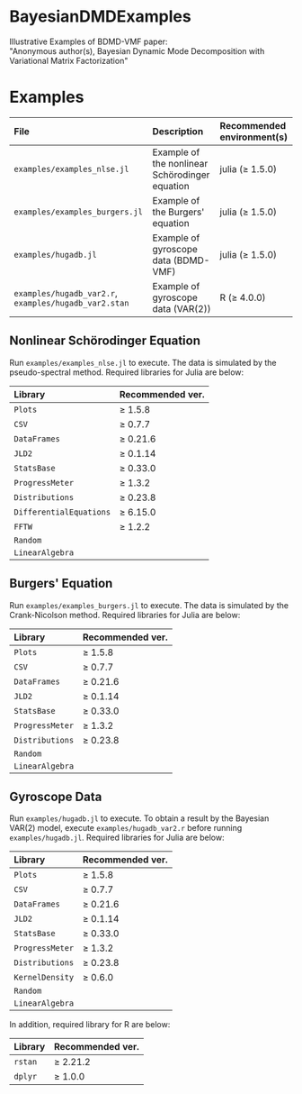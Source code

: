 # BayesianDMDExamples
Illustrative Examples of BDMD-VMF paper:  
"Anonymous author(s), Bayesian Dynamic Mode Decomposition with Variational Matrix Factorization"

# Examples

|File|Description|Recommended environment(s)|
|:---|:----------|:-------------------------|
|`examples/examples_nlse.jl`|Example of the nonlinear Schörodinger equation|julia (≥ 1.5.0)|
|`examples/examples_burgers.jl`|Example of the Burgers' equation|julia (≥ 1.5.0)|
|`examples/hugadb.jl`|Example of gyroscope data (BDMD-VMF)|julia (≥ 1.5.0)|
|`examples/hugadb_var2.r`, `examples/hugadb_var2.stan`|Example of gyroscope data (VAR(2))|R (≥ 4.0.0)|


## Nonlinear Schörodinger Equation
Run `examples/examples_nlse.jl` to execute.
The data is simulated by the pseudo-spectral method.
Required libraries for Julia are below:

|Library|Recommended ver.|
|:------|:---------------|
|`Plots`  |≥ 1.5.8|
|`CSV`  |≥ 0.7.7|
|`DataFrames`  |≥ 0.21.6|
|`JLD2`  |≥ 0.1.14|
|`StatsBase`  |≥ 0.33.0|
|`ProgressMeter`  |≥ 1.3.2|
|`Distributions`  |≥ 0.23.8|
|`DifferentialEquations`  |≥ 6.15.0|
|`FFTW`  |≥ 1.2.2|
|`Random`  ||
|`LinearAlgebra`  ||

## Burgers' Equation
Run `examples/examples_burgers.jl` to execute.
The data is simulated by the Crank-Nicolson method.
Required libraries for Julia are below:

|Library|Recommended ver.|
|:------|:---------------|
|`Plots`  |≥ 1.5.8|
|`CSV`  |≥ 0.7.7|
|`DataFrames`  |≥ 0.21.6|
|`JLD2`  |≥ 0.1.14|
|`StatsBase`  |≥ 0.33.0|
|`ProgressMeter`  |≥ 1.3.2|
|`Distributions`  |≥ 0.23.8|
|`Random`  ||
|`LinearAlgebra`  ||



## Gyroscope Data
Run `examples/hugadb.jl` to execute.
To obtain a result by the Bayesian VAR(2) model,
execute `examples/hugadb_var2.r` before running `examples/hugadb.jl`.
Required libraries for Julia are below:

|Library|Recommended ver.|
|:------|:---------------|
|`Plots`  |≥ 1.5.8|
|`CSV`  |≥ 0.7.7|
|`DataFrames`  |≥ 0.21.6|
|`JLD2`  |≥ 0.1.14|
|`StatsBase`  |≥ 0.33.0|
|`ProgressMeter`  |≥ 1.3.2|
|`Distributions`  |≥ 0.23.8|
|`KernelDensity` |≥ 0.6.0|
|`Random`  ||
|`LinearAlgebra`  ||

In addition, required library for R are below:

|Library|Recommended ver.|
|:------|:---------------|
|`rstan`  |≥ 2.21.2|
|`dplyr`  |≥ 1.0.0|
